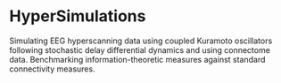 # HyperSimulations
Simulating EEG hyperscanning data using coupled Kuramoto oscillators following stochastic delay differential dynamics and using connectome data. Benchmarking information-theoretic measures against standard connectivity measures.

